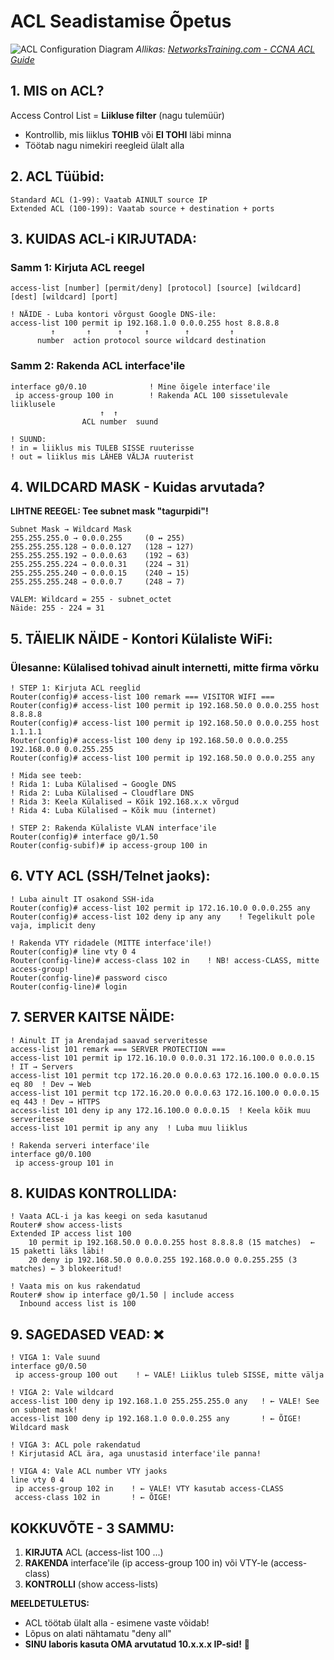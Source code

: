 # **ACL Seadistamise Õpetus**
![ACL Configuration Diagram](https://www.networkstraining.com/wp-content/uploads/2012/10/cisco-acl-configuration.png)
*Allikas: [NetworksTraining.com - CCNA ACL Guide](https://www.networkstraining.com/ccna-training-access-control-lists/)*
## **1. MIS on ACL?**
Access Control List = **Liikluse filter** (nagu tulemüür)
- Kontrollib, mis liiklus **TOHIB** või **EI TOHI** läbi minna
- Töötab nagu nimekiri reegleid ülalt alla

## **2. ACL Tüübid:**
```
Standard ACL (1-99): Vaatab AINULT source IP
Extended ACL (100-199): Vaatab source + destination + ports
```

## **3. KUIDAS ACL-i KIRJUTADA:**

### **Samm 1: Kirjuta ACL reegel**
```cisco
access-list [number] [permit/deny] [protocol] [source] [wildcard] [dest] [wildcard] [port]

! NÄIDE - Luba kontori võrgust Google DNS-ile:
access-list 100 permit ip 192.168.1.0 0.0.0.255 host 8.8.8.8
         ↑       ↑      ↑     ↑        ↑         ↑
      number  action protocol source wildcard destination
```

### **Samm 2: Rakenda ACL interface'ile**
```cisco
interface g0/0.10              ! Mine õigele interface'ile
 ip access-group 100 in        ! Rakenda ACL 100 sissetulevale liiklusele
                    ↑  ↑
                ACL number  suund

! SUUND:
! in = liiklus mis TULEB SISSE ruuterisse
! out = liiklus mis LÄHEB VÄLJA ruuterist
```

## **4. WILDCARD MASK - Kuidas arvutada?**

**LIHTNE REEGEL: Tee subnet mask "tagurpidi"!**

```
Subnet Mask → Wildcard Mask
255.255.255.0 → 0.0.0.255     (0 ↔ 255)
255.255.255.128 → 0.0.0.127   (128 → 127)
255.255.255.192 → 0.0.0.63    (192 → 63)
255.255.255.224 → 0.0.0.31    (224 → 31)
255.255.255.240 → 0.0.0.15    (240 → 15)
255.255.255.248 → 0.0.0.7     (248 → 7)

VALEM: Wildcard = 255 - subnet_octet
Näide: 255 - 224 = 31
```

## **5. TÄIELIK NÄIDE - Kontori Külaliste WiFi:**

### **Ülesanne:** Külalised tohivad ainult internetti, mitte firma võrku

```cisco
! STEP 1: Kirjuta ACL reeglid
Router(config)# access-list 100 remark === VISITOR WIFI ===
Router(config)# access-list 100 permit ip 192.168.50.0 0.0.0.255 host 8.8.8.8
Router(config)# access-list 100 permit ip 192.168.50.0 0.0.0.255 host 1.1.1.1
Router(config)# access-list 100 deny ip 192.168.50.0 0.0.0.255 192.168.0.0 0.0.255.255
Router(config)# access-list 100 permit ip 192.168.50.0 0.0.0.255 any

! Mida see teeb:
! Rida 1: Luba Külalised → Google DNS
! Rida 2: Luba Külalised → Cloudflare DNS  
! Rida 3: Keela Külalised → Kõik 192.168.x.x võrgud
! Rida 4: Luba Külalised → Kõik muu (internet)

! STEP 2: Rakenda Külaliste VLAN interface'ile
Router(config)# interface g0/1.50
Router(config-subif)# ip access-group 100 in
```

## **6. VTY ACL (SSH/Telnet jaoks):**

```cisco
! Luba ainult IT osakond SSH-ida
Router(config)# access-list 102 permit ip 172.16.10.0 0.0.0.255 any
Router(config)# access-list 102 deny ip any any    ! Tegelikult pole vaja, implicit deny

! Rakenda VTY ridadele (MITTE interface'ile!)
Router(config)# line vty 0 4
Router(config-line)# access-class 102 in    ! NB! access-CLASS, mitte access-group!
Router(config-line)# password cisco
Router(config-line)# login
```

## **7. SERVER KAITSE NÄIDE:**

```cisco
! Ainult IT ja Arendajad saavad serveritesse
access-list 101 remark === SERVER PROTECTION ===
access-list 101 permit ip 172.16.10.0 0.0.0.31 172.16.100.0 0.0.0.15  ! IT → Servers
access-list 101 permit tcp 172.16.20.0 0.0.0.63 172.16.100.0 0.0.0.15 eq 80  ! Dev → Web
access-list 101 permit tcp 172.16.20.0 0.0.0.63 172.16.100.0 0.0.0.15 eq 443 ! Dev → HTTPS
access-list 101 deny ip any 172.16.100.0 0.0.0.15  ! Keela kõik muu serveritesse
access-list 101 permit ip any any  ! Luba muu liiklus

! Rakenda serveri interface'ile
interface g0/0.100
 ip access-group 101 in
```

## **8. KUIDAS KONTROLLIDA:**

```cisco
! Vaata ACL-i ja kas keegi on seda kasutanud
Router# show access-lists
Extended IP access list 100
    10 permit ip 192.168.50.0 0.0.0.255 host 8.8.8.8 (15 matches)  ← 15 paketti läks läbi!
    20 deny ip 192.168.50.0 0.0.0.255 192.168.0.0 0.0.255.255 (3 matches) ← 3 blokeeritud!

! Vaata mis on kus rakendatud
Router# show ip interface g0/1.50 | include access
  Inbound access list is 100
```

## **9. SAGEDASED VEAD:** ❌

```cisco
! VIGA 1: Vale suund
interface g0/0.50
 ip access-group 100 out    ! ← VALE! Liiklus tuleb SISSE, mitte välja

! VIGA 2: Vale wildcard
access-list 100 deny ip 192.168.1.0 255.255.255.0 any   ! ← VALE! See on subnet mask!
access-list 100 deny ip 192.168.1.0 0.0.0.255 any       ! ← ÕIGE! Wildcard mask

! VIGA 3: ACL pole rakendatud
! Kirjutasid ACL ära, aga unustasid interface'ile panna!

! VIGA 4: Vale ACL number VTY jaoks
line vty 0 4
 ip access-group 102 in    ! ← VALE! VTY kasutab access-CLASS
 access-class 102 in       ! ← ÕIGE!
```

## **KOKKUVÕTE - 3 SAMMU:**
1. **KIRJUTA** ACL (access-list 100 ...)
2. **RAKENDA** interface'ile (ip access-group 100 in) või VTY-le (access-class)
3. **KONTROLLI** (show access-lists)

**MEELDETULETUS:** 
- ACL töötab ülalt alla - esimene vaste võidab!
- Lõpus on alati nähtamatu "deny all"
- **SINU laboris kasuta OMA arvutatud 10.x.x.x IP-sid!** 🦍
